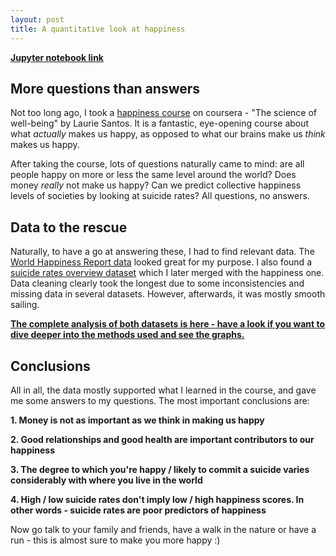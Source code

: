 ```yaml
---
layout: post
title: A quantitative look at happiness
---
```

**[Jupyter notebook link](https://nbviewer.jupyter.org/github/slazien/happiness_analysis/blob/master/happiness.ipynb)**

## More questions than answers
Not too long ago, I took a [happiness course](https://www.coursera.org/learn/the-science-of-well-being) on coursera - "The science of well-being" by Laurie Santos. It is a fantastic, eye-opening course about what *actually* makes us happy, as opposed to what our brains make us *think* makes us happy.

After taking the course, lots of questions naturally came to mind: are all people happy on more or less the same level around the world? Does money *really* not make us happy? Can we predict collective happiness levels of societies by looking at suicide rates? All questions, no answers.

## Data to the rescue
Naturally, to have a go at answering these, I had to find relevant data. The [World Happiness Report data](https://www.kaggle.com/mathurinache/world-happiness-report) looked great for my purpose. I also found a [suicide rates overview dataset](https://www.kaggle.com/russellyates88/suicide-rates-overview-1985-to-2016) which I later merged with the happiness one. Data cleaning clearly took the longest due to some inconsistencies and missing data in several datasets. However, afterwards, it was mostly smooth sailing.

**[The complete analysis of both datasets is here - have a look if you want to dive deeper into the methods used and see the graphs.](https://nbviewer.jupyter.org/github/slazien/happiness_analysis/blob/master/happiness.ipynb)**

## Conclusions
All in all, the data mostly supported what I learned in the course, and gave me some answers to my questions. The most important conclusions are:

**1. Money is not as important as we think in making us happy**

**2. Good relationships and good health are important contributors to our happiness**

**3. The degree to which you're happy / likely to commit a suicide varies considerably with where you live in the world**

**4. High / low suicide rates don't imply low / high happiness scores. In other words - suicide rates are poor predictors of happiness**

Now go talk to your family and friends, have a walk in the nature or have a run - this is almost sure to make you more happy :)